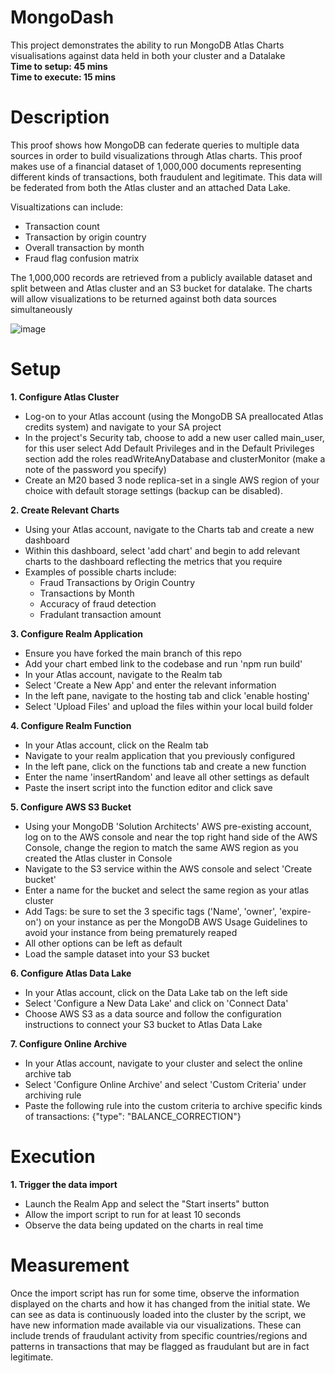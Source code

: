 # MongoDash
This project demonstrates the ability to run MongoDB Atlas Charts visualisations against data held in both your cluster and a Datalake  
**Time to setup: 45 mins**  
**Time to execute: 15 mins**  

# Description
This proof shows how MongoDB can federate queries to multiple data sources in order to build visualizations through Atlas charts. This proof makes use of a financial dataset of 1,000,000 documents representing different kinds of transactions, both fraudulent and legitimate. This data will be federated from both the Atlas cluster and an attached Data Lake.  

Visualtizations can include:
- Transaction count
- Transaction by origin country 
- Overall transaction by month
- Fraud flag confusion matrix  

The 1,000,000 records are retrieved from a publicly available dataset and split between and Atlas cluster and an S3 bucket for datalake. The charts will allow visualizations to be returned against both data sources simultaneously

![image](https://user-images.githubusercontent.com/100958794/166922001-94f1a409-534a-472a-b5c2-4848d0cdd1ee.png)



# Setup
**1. Configure Atlas Cluster**
- Log-on to your Atlas account (using the MongoDB SA preallocated Atlas credits system) and navigate to your SA project
- In the project's Security tab, choose to add a new user called main_user, for this user select Add Default Privileges and in the Default Privileges section add the roles readWriteAnyDatabase and clusterMonitor (make a note of the password you specify)
- Create an M20 based 3 node replica-set in a single AWS region of your choice with default storage settings (backup can be disabled).

**2. Create Relevant Charts**
- Using your Atlas account, navigate to the Charts tab and create a new dashboard
- Within this dashboard, select 'add chart' and begin to add relevant charts to the dashboard reflecting the metrics that you require 
- Examples of possible charts include: 
  - Fraud Transactions by Origin Country
  - Transactions by Month
  - Accuracy of fraud detection
  - Fradulant transaction amount


**3. Configure Realm Application**
- Ensure you have forked the main branch of this repo
- Add your chart embed link to the codebase and run 'npm run build'
- In your Atlas account, navigate to the Realm tab
- Select 'Create a New App' and enter the relevant information
- In the left pane, navigate to the hosting tab and click 'enable hosting'
- Select 'Upload Files' and upload the files within your local build folder 

**4. Configure Realm Function**
- In your Atlas account, click on the Realm tab
- Navigate to your realm application that you previously configured
- In the left pane, click on the functions tab and create a new function
- Enter the name 'insertRandom' and leave all other settings as default
- Paste the insert script into the function editor and click save

**5. Configure AWS S3 Bucket**
- Using your MongoDB 'Solution Architects' AWS pre-existing account, log on to the AWS console and near the top right hand side of the AWS Console, change the region to match the same AWS region as you created the Atlas cluster in Console
- Navigate to the S3 service within the AWS console and select 'Create bucket'
- Enter a name for the bucket and select the same region as your atlas cluster
- Add Tags: be sure to set the 3 specific tags ('Name', 'owner', 'expire-on') on your instance as per the MongoDB AWS Usage Guidelines to avoid your instance from being prematurely reaped
- All other options can be left as default  
- Load the sample dataset into your S3 bucket

**6. Configure Atlas Data Lake**
- In your Atlas account, click on the Data Lake tab on the left side
- Select 'Configure a New Data Lake' and click on 'Connect Data'
- Choose AWS S3 as a data source and follow the configuration instructions to connect your S3 bucket to Atlas Data Lake

**7. Configure Online Archive**
- In your Atlas account, navigate to your cluster and select the online archive tab
- Select 'Configure Online Archive' and select 'Custom Criteria' under archiving rule
- Paste the following rule into the custom criteria to archive specific kinds of transactions: {"type": "BALANCE_CORRECTION"}


# Execution
**1. Trigger the data import**
- Launch the Realm App and select the "Start inserts" button
- Allow the import script to run for at least 10 seconds
- Observe the data being updated on the charts in real time 


# Measurement
Once the import script has run for some time, observe the information displayed on the charts and how it has changed from the initial state. We can see as data is continuously loaded into the cluster by the script, we have new information made available via our visualizations. These can include trends of fraudulant activity from specific countries/regions and patterns in transactions that may be flagged as fraudulant but are in fact legitimate. 


